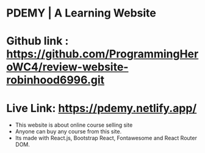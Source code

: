 # PDEMY | A Learning Website

# Github link : https://github.com/ProgrammingHeroWC4/review-website-robinhood6996.git
# Live Link:  https://pdemy.netlify.app/

 - This website is about online course selling site
 - Anyone can buy any course from this site.
 - Its made with React.js, Bootstrap React, Fontawesome and React Router DOM.
 

